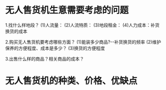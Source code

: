 # 无人售货机生意需要考虑的问题
1.找什么样地段？
  (1)人流量：
  (2)人流特质：
  (3)地段租金：
  (4)人力成本：补货换货的成本  

2.购买无人售货机要考虑哪些方面？
  (1)能装多少商品?--补货换货的频率
  (2)维护保养的方便程度、成本是多少？
  (3)换货的方便程度

3.出售什么样的商品？相关商品的成本？

# 无人售货机的种类、价格、优缺点
